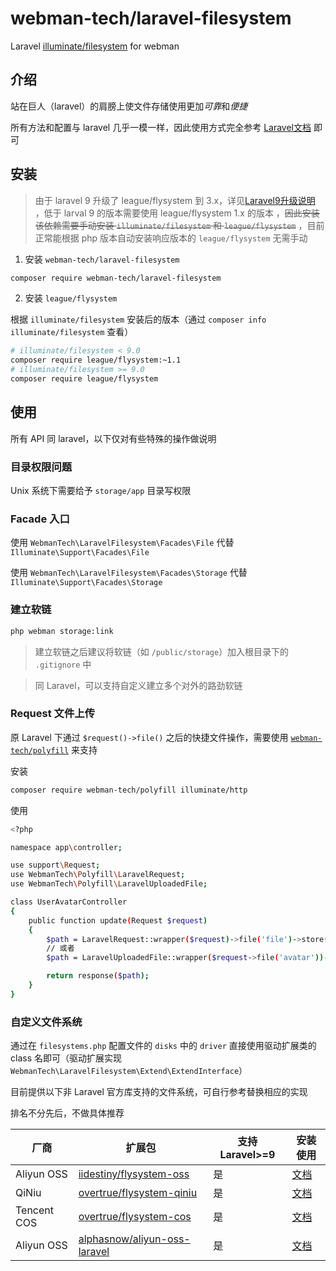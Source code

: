 # webman-tech/laravel-filesystem

Laravel [illuminate/filesystem](https://packagist.org/packages/illuminate/filesystem) for webman

## 介绍

站在巨人（laravel）的肩膀上使文件存储使用更加*可靠*和*便捷*

所有方法和配置与 laravel 几乎一模一样，因此使用方式完全参考 [Laravel文档](https://laravel.com/docs/8.x/filesystem) 即可

## 安装

> 由于 laravel 9 升级了 league/flysystem 到 3.x，详见[Laravel9升级说明](http://laravel.p2hp.com/cndocs/9.x/upgrade#flysystem-3)
，低于 larval 9 的版本需要使用 league/flysystem 1.x 的版本
，<del>因此安装该依赖需要手动安装 `illuminate/filesystem` 和 `league/flysystem`</del>
，目前正常能根据 php 版本自动安装响应版本的 `league/flysystem` 无需手动

1. 安装 `webman-tech/laravel-filesystem`

```bash
composer require webman-tech/laravel-filesystem
```

2. 安装 `league/flysystem`

根据 `illuminate/filesystem` 安装后的版本（通过 `composer info illuminate/filesystem` 查看）

```bash
# illuminate/filesystem < 9.0
composer require league/flysystem:~1.1
# illuminate/filesystem >= 9.0
composer require league/flysystem
```

## 使用

所有 API 同 laravel，以下仅对有些特殊的操作做说明

### 目录权限问题

Unix 系统下需要给予 `storage/app` 目录写权限

### Facade 入口

使用 `WebmanTech\LaravelFilesystem\Facades\File` 代替 `Illuminate\Support\Facades\File`

使用 `WebmanTech\LaravelFilesystem\Facades\Storage` 代替 `Illuminate\Support\Facades\Storage`

### 建立软链

```bash
php webman storage:link
```

> 建立软链之后建议将软链（如 `/public/storage`）加入根目录下的 `.gitignore` 中

> 同 Laravel，可以支持自定义建立多个对外的路劲软链

### Request 文件上传

原 Laravel 下通过 `$request()->file()` 之后的快捷文件操作，需要使用 [`webman-tech/polyfill`](https://github.com/webman-tech/polyfill) 来支持

安装

```bash
composer require webman-tech/polyfill illuminate/http
```

使用

```bash
<?php

namespace app\controller;

use support\Request;
use WebmanTech\Polyfill\LaravelRequest;
use WebmanTech\Polyfill\LaravelUploadedFile;

class UserAvatarController
{
    public function update(Request $request)
    {
        $path = LaravelRequest::wrapper($request)->file('file')->store('avatars');
        // 或者
        $path = LaravelUploadedFile::wrapper($request->file('avatar'))->store('avatars');

        return response($path);
    }
}
```

### 自定义文件系统

通过在 `filesystems.php` 配置文件的 `disks` 中的 `driver` 直接使用驱动扩展类的 class 名即可（驱动扩展实现 `WebmanTech\LaravelFilesystem\Extend\ExtendInterface`）

目前提供以下非 Laravel 官方库支持的文件系统，可自行参考替换相应的实现

排名不分先后，不做具体推荐

| 厂商          | 扩展包                                                                              | 支持 Laravel>=9 | 安装使用                                   |
|-------------|----------------------------------------------------------------------------------|---------------|----------------------------------------|
| Aliyun OSS  | [iidestiny/flysystem-oss](https://github.com/iiDestiny/laravel-filesystem-oss)   | 是             | [文档](./docs/extends/oss-iidestiny.md)  |
| QiNiu       | [overtrue/flysystem-qiniu](https://github.com/overtrue/laravel-filesystem-qiniu) | 是             | [文档](./docs/extends/qiniu-overtrue.md) |
| Tencent COS | [overtrue/flysystem-cos](https://github.com/overtrue/laravel-filesystem-cos)     | 是             | [文档](./docs/extends/cos-overtrue.md)   |
| Aliyun OSS  | [alphasnow/aliyun-oss-laravel](https://github.com/alphasnow/aliyun-oss-laravel)  | 是             | [文档](./docs/extends/oss-alphasnow.md)  |
